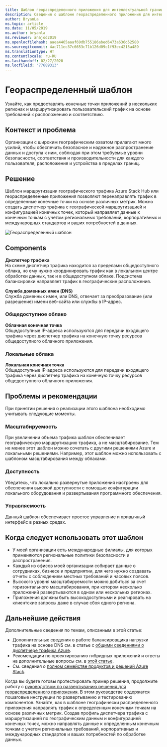 ```yaml
---
title: Шаблон геораспределенного приложения для интеллектуальной границы с использованием Azure и Azure Stack Hub.
description: Сведения о шаблоне геораспределенного приложения для интеллектуальной границы с использованием Azure и Azure Stack Hub.
author: BryanLa
ms.topic: article
ms.date: 11/05/2019
ms.author: bryanla
ms.reviewer: anajod2019
ms.openlocfilehash: aaea4465aaaf69db755186abed6473a636d52580
ms.sourcegitcommit: 4ac711ec37c6653c71b126d09c1f93ec4215a489
ms.translationtype: HT
ms.contentlocale: ru-RU
ms.lasthandoff: 02/27/2020
ms.locfileid: "77689313"
---
```

# <a name="geo-distributed-pattern"></a>Геораспределенный шаблон

Узнайте, как предоставлять конечные точки приложений в нескольких регионах и маршрутизировать пользовательский трафик на основе требований к расположению и соответствию.

## <a name="context-and-problem"></a>Контекст и проблема

Организации с широким географическим охватом прилагают много усилий, чтобы обеспечить безопасное и надежное распространение данных и доступа к ним, соблюдая при этом требуемые уровни безопасности, соответствия и производительности для каждого пользователя, расположения и устройства в пределах границ.

## <a name="solution"></a>Решение

Шаблон маршрутизации географического трафика Azure Stack Hub или геораспределенные приложения позволяют перенаправлять трафик в определенные конечные точки на основе различных метрик. Можно создать диспетчер трафика с географической маршрутизацией и конфигурацией конечных точек, который направляет данные к конечным точкам с учетом региональных требований, корпоративных и международных стандартов и ваших потребностей в данных.

![Геораспределенный шаблон](media/pattern-geo-distributed/geo-distribution.png)

## <a name="components"></a>Components

**Диспетчер трафика**  
На схеме диспетчер трафика находится за пределами общедоступного облака, но ему нужно координировать трафик как в локальном центре обработки данных, так и в общедоступном облаке. Подсистема балансировки направляет трафик в географические расположения.

**Служба доменных имен (DNS)**  
Служба доменных имен, или DNS, отвечает за преобразование (или разрешение) имени веб-сайта или службы в IP-адрес.

### <a name="public-cloud"></a>Общедоступное облако

**Облачная конечная точка**  
Общедоступные IP-адреса используются для передачи входящего трафика через диспетчер трафика на конечную точку ресурсов общедоступного облачного приложения.  

### <a name="local-clouds"></a>Локальные облака

**Локальная конечная точка**  
Общедоступные IP-адреса используются для передачи входящего трафика через диспетчер трафика на конечную точку ресурсов общедоступного облачного приложения.

## <a name="issues-and-considerations"></a>Проблемы и рекомендации

При принятии решения о реализации этого шаблона необходимо учитывать следующие моменты.

### <a name="scalability"></a>Масштабируемость

При увеличении объема трафика шаблон обеспечивает географическую маршрутизацию трафика, а не масштабирование. Тем не менее этот шаблон можно сочетать с другими решениями Azure и локальными решениями. Например, этот шаблон можно использовать с шаблоном масштабирования между облаками.

### <a name="availability"></a>Доступность

Убедитесь, что локально развернутые приложения настроены для обеспечения высокой доступности с помощью конфигурации локального оборудования и развертывания программного обеспечения.

### <a name="manageability"></a>Управляемость

Данный шаблон обеспечивает простое управление и привычный интерфейс в разных средах.

## <a name="when-to-use-this-pattern"></a>Когда следует использовать этот шаблон

- У моей организации есть международные филиалы, для которых применяются региональные политики безопасности и распространения.
- Каждый из офисов моей организации собирает данные о сотрудниках, бизнесе и предприятии, для чего нужно создавать отчеты с соблюдением местных требований и часовых поясов.
- Высокого уровня масштабируемости можно добиться за счет горизонтального масштабирования, при котором несколько приложений развертываются в одном или нескольких регионах.
- Приложения должны быть высокодоступными и реагировать на клиентские запросы даже в случае сбоя одного региона.

## <a name="next-steps"></a>Дальнейшие действия

Дополнительные сведения по темам, описанным в этой статье:
- Дополнительные сведения о работе балансировщика нагрузки трафика на основе DNS см. в статье с [общими сведениями о диспетчере трафика Azure](/azure/traffic-manager/traffic-manager-overview).
- Рекомендации по проектированию гибридных приложений и ответы на дополнительные вопросы см. в [этой статье](overview-app-design-considerations.md).
- См. сведения о [полном семействе продуктов и решений Azure Stack](/azure-stack).

Когда вы будете готовы протестировать пример решения, продолжите работу с [руководством по развертыванию решения для геораспределенного приложения](solution-deployment-guide-geo-distributed.md). В этом руководстве содержатся пошаговые инструкции по развертыванию и тестированию компонентов. Узнайте, как в шаблоне географически распределенного приложения направлять трафик к определенным конечным точкам на основе различных метрик. Создав профиль диспетчера трафика с маршрутизацией по географическим данным и конфигурацией конечных точек, можно направлять данные к определенным конечным точкам с учетом региональных требований, корпоративных и международных стандартов и ваших потребностей по обработке данных.